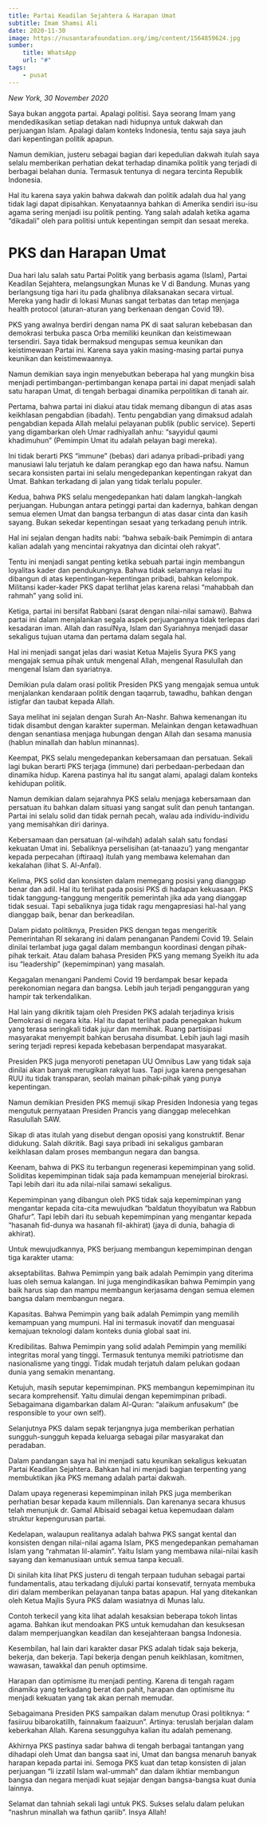```yaml
---
title: Partai Keadilan Sejahtera & Harapan Umat
subtitle: Imam Shamsi Ali
date: 2020-11-30
image: https://nusantarafoundation.org/img/content/1564859624.jpg
sumber: 
    title: WhatsApp
    url: "#"
tags:
    - pusat
---
```


*New York, 30 November 2020*

Saya bukan anggota partai. Apalagi politisi. Saya seorang Imam yang mendedikasikan setiap detakan nadi hidupnya untuk dakwah dan perjuangan Islam. Apalagi dalam konteks Indonesia, tentu saja saya jauh dari kepentingan politik apapun. 

Namun demikian, justeru sebagai bagian dari kepedulian dakwah itulah saya selalu memberikan perhatian dekat terhadap dinamika politik yang terjadi di berbagai belahan dunia. Termasuk tentunya di negara tercinta Republik Indonesia. 

Hal itu karena saya yakin bahwa dakwah dan politik adalah dua hal yang tidak lagi dapat dipisahkan. Kenyataannya bahkan di Amerika sendiri isu-isu agama sering menjadi isu politik penting. Yang salah adalah ketika agama “dikadali” oleh para politisi untuk kepentingan sempit dan sesaat mereka. 

# PKS dan Harapan Umat 

Dua hari lalu salah satu Partai Politik yang berbasis agama (Islam), Partai Keadilan Sejahtera, melangsungkan Munas ke V di Bandung. Munas yang berlangsung tiga hari itu pada ghalibnya dilaksanakan secara virtual. Mereka yang hadir di lokasi Munas sangat terbatas dan tetap menjaga health protocol (aturan-aturan yang berkenaan dengan Covid 19). 

PKS yang awalnya berdiri dengan nama PK di saat saluran kebebasan dan demokrasi terbuka pasca Orba memiliki keunikan dan keistimewaan tersendiri. Saya tidak bermaksud mengupas semua keunikan dan keistimewaan Partai ini. Karena saya yakin masing-masing partai punya keunikan dan keistimewaannya. 

Namun demikian saya ingin menyebutkan beberapa hal yang mungkin bisa menjadi pertimbangan-pertimbangan kenapa partai ini dapat menjadi salah satu harapan Umat, di tengah berbagai dinamika perpolitikan di tanah air.

Pertama, bahwa partai ini diakui atau tidak memang dibangun di atas asas keikhlasan pengabdian (ibadah). Tentu pengabdian yang dimaksud adalah pengabdian kepada Allah melalui pelayanan publik (public service). Seperti yang digambarkan oleh Umar radhiyallah anhu: “sayyidul qaumi khadimuhun” (Pemimpin Umat itu adalah pelayan bagi mereka). 

Ini tidak berarti PKS “immune” (bebas) dari adanya pribadi-pribadi yang manusiawi lalu terjatuh ke dalam perangkap ego dan hawa nafsu. Namun secara konsisten partai ini selalu mengedepankan kepentingan rakyat dan Umat. Bahkan terkadang di jalan yang tidak terlalu populer.

Kedua, bahwa PKS selalu mengedepankan hati dalam langkah-langkah perjuangan. Hubungan antara petinggi partai dan kadernya, bahkan dengan semua elemen Umat dan bangsa terbangun di atas dasar cinta dan kasih sayang. Bukan sekedar kepentingan sesaat yang terkadang penuh intrik.

Hal ini sejalan dengan hadits nabi: “bahwa sebaik-baik Pemimpin di antara kalian adalah yang mencintai rakyatnya dan dicintai oleh rakyat”.

Tentu ini menjadi sangat penting ketika sebuah partai ingin membangun loyalitas kader dan pendukungnya. Bahwa tidak selamanya relasi itu dibangun di atas kepentingan-kepentingan pribadi, bahkan kelompok. Militansi kader-kader PKS dapat terlihat jelas karena relasi “mahabbah dan rahmah” yang solid ini. 

Ketiga, partai ini bersifat Rabbani (sarat dengan nilai-nilai samawi). Bahwa partai ini dalam menjalankan segala aspek perjuangannya tidak terlepas dari kesadaran iman. Allah dan rasulNya, Islam dan Syariahnya menjadi dasar sekaligus tujuan utama dan pertama dalam segala hal. 

Hal ini menjadi sangat jelas dari wasiat Ketua Majelis Syura PKS yang mengajak semua pihak untuk mengenal Allah, mengenal Rasulullah dan mengenal Islam dan syariatnya.

Demikian pula dalam orasi politik Presiden PKS yang mengajak semua untuk menjalankan kendaraan politik dengan taqarrub, tawadhu, bahkan dengan istigfar dan taubat kepada Allah. 

Saya melihat ini sejalan dengan Surah An-Nashr. Bahwa kemenangan itu tidak disambut dengan karakter superman. Melainkan dengan ketawadhuan dengan senantiasa menjaga hubungan dengan Allah dan sesama manusia (hablun minallah dan hablun minannas).

Keempat, PKS selalu mengedepankan kebersamaan dan persatuan. Sekali lagi bukan berarti PKS terjaga (immune) dari perbedaan-perbedaan dan dinamika hidup. Karena pastinya hal itu sangat alami, apalagi dalam konteks kehidupan politik. 

Namun demikian dalam sejarahnya PKS selalu menjaga kebersamaan dan persatuan itu bahkan dalam situasi yang sangat sulit dan penuh tantangan. Partai ini selalu solid dan tidak pernah pecah, walau ada individu-individu yang memisahkan diri darinya.

Kebersamaan dan persatuan (al-wihdah) adalah salah satu fondasi kekuatan Umat ini. Sebaliknya perselisihan (at-tanaazu’) yang mengantar kepada perpecahan (iftiraaq) itulah yang membawa kelemahan dan kekalahan (lihat S. Al-Anfal). 

Kelima, PKS solid dan konsisten dalam memegang posisi yang dianggap benar dan adil. Hal itu terlihat pada posisi PKS di hadapan kekuasaan. PKS tidak tanggung-tanggung mengeritik pemerintah jika ada yang dianggap tidak sesuai. Tapi sebaliknya juga tidak ragu mengapresiasi hal-hal yang dianggap baik, benar dan berkeadilan.

Dalam pidato politiknya, Presiden PKS dengan tegas mengeritik Pemerintahan RI sekarang ini dalam penanganan Pandemi Covid 19. Selain dinilai terlambat juga gagal dalam membangun koordinasi dengan pihak-pihak terkait. Atau dalam bahasa Presiden PKS yang memang Syeikh itu ada isu “leadership” (kepemimpinan) yang masalah.

Kegagalan menangani Pandemi Covid 19 berdampak besar kepada perekonomian negara dan bangsa. Lebih jauh terjadi pengangguran yang hampir tak terkendalikan.

Hal lain yang dikritik tajam oleh Presiden PKS adalah terjadinya krisis Demokrasi di negara kita. Hal itu dapat terlihat pada penegakan hukum yang terasa seringkali tidak jujur dan memihak. Ruang partisipasi masyarakat menyempit bahkan berusaha disumbat. Lebih jauh lagi masih sering terjadi represi kepada kebebasan berpendapat masyarakat. 

Presiden PKS juga menyoroti penetapan UU Omnibus Law yang tidak saja dinilai akan banyak merugikan rakyat luas. Tapi juga karena pengesahan RUU itu tidak transparan, seolah mainan pihak-pihak yang punya kepentingan.

Namun demikian Presiden PKS memuji sikap Presiden Indonesia yang tegas mengutuk pernyataan Presiden Prancis yang dianggap melecehkan Rasulullah SAW. 

Sikap di atas itulah yang disebut dengan oposisi yang konstruktif. Benar didukung. Salah dikritik. Bagi saya pribadi ini sekaligus gambaran keikhlasan dalam proses membangun negara dan bangsa. 

Keenam, bahwa di PKS itu terbangun regenerasi kepemimpinan yang solid. Soliditas kepemimpinan tidak saja pada kemampuan menejerial birokrasi. Tapi lebih dari itu ada nilai-nilai samawi sekaligus. 

Kepemimpinan yang dibangun oleh PKS tidak saja kepemimpinan yang mengantar kepada cita-cita mewujudkan “baldatun thoyyibatun wa Rabbun Ghafur”. Tapi lebih dari itu sebuah kepemimpinan yang mengantar kepada “hasanah fid-dunya wa hasanah fil-akhirat) (jaya di dunia, bahagia di akhirat). 

Untuk mewujudkannya, PKS berjuang membangun kepemimpinan dengan tiga karakter utama: 

akseptabilitas. Bahwa Pemimpin yang baik adalah Pemimpin yang diterima luas oleh semua kalangan. Ini juga mengindikasikan bahwa Pemimpin yang baik harus siap dan mampu membangun kerjasama dengan semua elemen bangsa dalam membangun negara. 

Kapasitas. Bahwa Pemimpin yang baik adalah Pemimpin yang memilih kemampuan yang mumpuni. Hal ini termasuk inovatif dan menguasai kemajuan teknologi dalam konteks dunia global saat ini. 

Kredibilitas. Bahwa Pemimpin yang solid adalah Pemimpin yang memiliki integritas moral yang tinggi. Termasuk tentunya memiki patriotisme dan nasionalisme yang tinggi. Tidak mudah terjatuh dalam pelukan godaan dunia yang semakin menantang.

Ketujuh, masih seputar kepemimpinan. PKS membangun kepemimpinan itu secara komprehensif. Yaitu dimulai dengan kepemimpinan pribadi. Sebagaimana digambarkan dalam Al-Quran: “alaikum anfusakum” (be responsible to your own self). 

Selanjutnya PKS dalam sepak terjangnya juga memberikan perhatian sungguh-sungguh kepada keluarga sebagai pilar masyarakat dan peradaban. 

Dalam pandangan saya hal ini menjadi satu keunikan sekaligus kekuatan Partai Keadilan Sejahtera. Bahkan hal ini menjadi bagian terpenting yang membuktikan jika PKS memang adalah partai dakwah.

Dalam upaya regenerasi kepemimpinan inilah PKS juga memberikan perhatian besar kepada kaum millennials. Dan karenanya secara khusus telah menunjuk dr. Gamal Albisaid sebagai ketua kepemudaan dalam struktur kepengurusan partai.

Kedelapan, walaupun realitanya adalah bahwa PKS sangat kental dan konsisten dengan nilai-nilai agama Islam, PKS mengedepankan pemahaman Islam yang “rahmatan lil-alamin”. Yaitu Islam yang membawa nilai-nilai kasih sayang dan kemanusiaan untuk semua tanpa kecuali. 

Di sinilah kita lihat PKS justeru di tengah terpaan tuduhan sebagai partai fundamentalis, atau terkadang dijuluki partai konsevatif, ternyata membuka diri dalam memberikan pelayanan tanpa batas apapun. Hal yang ditekankan oleh Ketua Majlis Syura PKS dalam wasiatnya di Munas lalu. 

Contoh terkecil yang kita lihat adalah kesaksian beberapa tokoh lintas agama. Bahkan ikut mendoakan PKS untuk kemudahan dan kesuksesan dalam memperjuangkan keadilan dan kesejahteraan bangsa Indonesia.

Kesembilan, hal lain dari karakter dasar PKS adalah tidak saja bekerja, bekerja, dan bekerja. Tapi bekerja dengan penuh keikhlasan, komitmen, wawasan, tawakkal dan penuh optimsime.

Harapan dan optimisme itu menjadi penting. Karena di tengah ragam dinamika yang terkadang berat dan pahit, harapan dan optimisme itu menjadi kekuatan yang tak akan pernah memudar.

Sebagaimana Presiden PKS sampaikan dalam menutup Orasi politiknya: “ fasiiruu bibarokatillh, fainnakum faaizuun”. Artinya: teruslah berjalan dalam keberkahan Allah. Karena sesungguhya kalian itu adalah pemenang. 

Akhirnya PKS pastinya sadar bahwa di tengah berbagai tantangan yang dihadapi oleh Umat dan bangsa saat ini,  Umat dan bangsa menaruh banyak harapan kepada partai ini. Semoga PKS kuat dan tetap konsisten di jalan perjuangan “li izzatil Islam wal-ummah” dan dalam ikhtiar membangun bangsa dan negara menjadi kuat sejajar dengan bangsa-bangsa kuat dunia lainnya.

Selamat dan tahniah sekali lagi untuk PKS. Sukses selalu dalam pelukan “nashrun minallah wa fathun qariib”. Insya Allah!